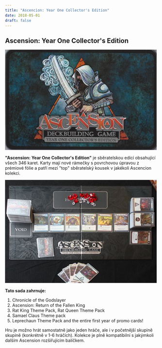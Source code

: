 ```yaml
---
title: "Ascencion: Year One Collector's Edition"
date: 2018-05-01
draft: false
---
```


## Ascension: Year One Collector's Edition

![Ascension: Year One Collector's Edition - přebal](ascension1.jpg)

**"Ascension: Year One Collector's Edition"** je sběratelskou edicí obsahující všech 346 karet. Karty mají nové rámečky s povrchovou úpravou z prémiové fólie a patří mezi "top" sběratelský kousek v jakékoli Ascencion kolekci.

![Ascension: Year One Collector's Edition - obsah](ascension2.jpg)

**Tato sada zahrnuje:**  
1.  Chronicle of the Godslayer  
2. Ascension: Return of the Fallen King  
3. Rat King Theme Pack, Rat Queen Theme Pack  
4. Samael Claus Theme pack  
5. Leprechaun Theme Pack and the entire first year of promo cards!  

Hru je možno hrát samostatně jako jeden hráče, ale i v početnější skupině skupině (konkrétně v 1-6 hráčích). Kolekce je plně kompatibilní s jakýmkoli dalším Ascension rozšiřujícím balíčkem.